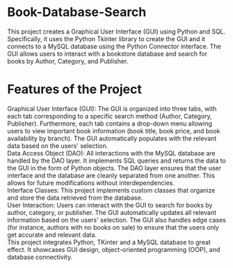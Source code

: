# Book-Database-Search
This project creates a Graphical User Interface (GUI) using Python and SQL. Specifically, it uses the Python Tkinter library to create the GUI and it connects to a MySQL database using the Python Connector interface. The GUI allows users to interact with a bookstore database and search for books by Author, Category, and Publisher.

# Features of the Project
Graphical User Interface (GUI): The GUI is organized into three tabs, with each tab corresponding to a specific search method (Author, Category, Publisher). Furthermore, each tab contains a drop-down menu allowing users to view important book information (book title, book price, and book availability by branch). The GUI automatically populates with the relevant data based on the users' selection. \
Data Access Object (DAO): All interactions with the MySQL database are handled by the DAO layer. It implements SQL queries and returns the data to the GUI in the form of Python objects. The DAO layer ensures that the user interface and the database are cleanly separated from one another. This allows for future modifications without interdependencies. <br /> Interface Classes: This project implements custom classes that organize and store the data retrieved from the database. \
User Interaction: Users can interact with the GUI to search for books by author, category, or publisher. The GUI automatically updates all relevant information based on the users' selection. The GUI also handles edge cases (for instance, authors with no books on sale) to ensure that the users only get accurate and relevant data. \
This project integrates Python, TKinter and a MySQL database to great effect. It showcases GUI design, object-oriented programming (OOP), and database connectivity.
